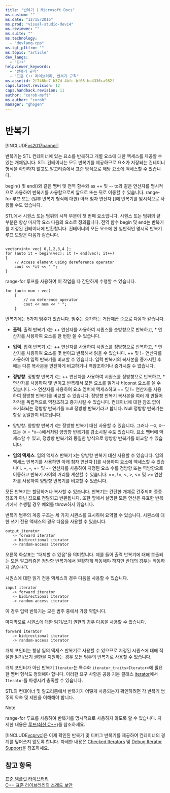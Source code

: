 ```yaml
---
title: "반복기 | Microsoft Docs"
ms.custom: ""
ms.date: "12/15/2016"
ms.prod: "visual-studio-dev14"
ms.reviewer: ""
ms.suite: ""
ms.technology: 
  - "devlang-cpp"
ms.tgt_pltfrm: ""
ms.topic: "article"
dev_langs: 
  - "C++"
helpviewer_keywords: 
  - "반복기 규칙"
  - "표준 C++ 라이브러리, 반복기 규칙"
ms.assetid: 2f746be7-b37d-4bfc-bf05-be4336ca982f
caps.latest.revision: 12
caps.handback.revision: 11
author: "corob-msft"
ms.author: "corob"
manager: "ghogen"
---
```

# 반복기
[!INCLUDE[vs2017banner](../assembler/inline/includes/vs2017banner.md)]

반복기는 STL 컨테이너에 있는 요소를 반복하고 개별 요소에 대한 액세스를 제공할 수 있는 개체입니다.  STL 컨테이너는 모두 반복기를 제공하므로 요소가 저장되는 컨테이너 형식을 확인하지 않고도 알고리즘에서 표준 방식으로 해당 요소에 액세스할 수 있습니다.  
  
 begin\(\) 및 end\(\)와 같은 멤버 및 전역 함수와 as \+\+ 및 \-\- to와 같은 연산자를 명시적으로 사용하여 반복기를 사용함으로써 앞으로 또는 뒤로 이동할 수 있습니다.  range\-for 루프 또는 \(일부 반복기 형식에 대한\) 아래 첨자 연산자 \[\]에 반복기를 암시적으로 사용할 수도 있습니다.  
  
 STL에서 시퀀스 또는 범위의 시작 부분이 첫 번째 요소입니다.  시퀀스 또는 범위의 끝 부분은 항상 마지막 요소 다음의 요소로 정의됩니다.  전역 함수 begin 및 end는 반복기를 지정된 컨테이너에 반환합니다.  컨테이너의 모든 요소에 한 일반적인 명시적 반복기 루프 모양은 다음과 같습니다.  
  
```  
  
vector<int> vec{ 0,1,2,3,4 };  
for (auto it = begin(vec); it != end(vec); it++)  
{  
    // Access element using dereference operator  
    cout << *it << " ";  
}  
```  
  
 range\-for 루프를 사용하여 이 작업을 다 간단하게 수행할 수 있습니다.  
  
```  
for (auto num : vec)  
    {  
        // no deference operator  
        cout << num << " ";  
    }  
```  
  
 반복기에는 5가지 범주가 있습니다.  범주는 증가하는 거듭제곱 순으로 다음과 같습니다.  
  
-   **출력**.  출력 반복기 `X`는 \+\+ 연산자를 사용하여 시퀀스를 순방향으로 반복하고, \* 연산자를 사용하여 요소를 한 번만 쓸 수 있습니다.  
  
-   **입력**.  입력 반복기 `X`는 \+\+ 연산자를 사용하여 시퀀스를 정방향으로 반복하고, \* 연산자를 사용하여 요소를 몇 번이고 반복해서 읽을 수 있습니다.  \+\+ 및 \!\= 연산자를 사용하여 입력 반복기를 비교할 수 있습니다.  입력 반복기의 복사본을 증가시킨 후에는 다른 복사본을 안전하게 비교하거나 역참조하거나 증가시킬 수 없습니다.  
  
-   **정방향**.  정방향 반복기 `X`는 \+\+ 연산자를 사용하여 시퀀스를 정방향으로 반복하고, \* 연산자를 사용하여 몇 번이고 반복해서 모든 요소를 읽거나 비const 요소를 쓸 수 있습니다.  \-\> 연산자를 사용하여 요소 멤버에 액세스하고 \=\= 및 \!\= 연산자를 사용하여 정방향 반복기를 비교할 수 있습니다.  정방향 반복기 복사본을 여러 개 만들어 각각을 독립적으로 역참조하고 증가시킬 수 있습니다.  컨테이너에 대한 참조 없이 초기화되는 정방향 반복기를 null 정방향 반복기라고 합니다.  Null 정방향 반복기는 항상 동일한지 비교됩니다.  
  
-   양방향.  양방향 반복기 `X`는 정방향 반복기 대신 사용할 수 있습니다.  그러나 \-\-`X`, `X`\-\- 또는 \(`V` \= \*`X`\-\-\)에서처럼 양방향 반복기를 감소시킬 수도 있습니다.  요소 멤버에 액세스할 수 있고, 정방향 반복기와 동일한 방식으로 양방향 반복기를 비교할 수 있습니다.  
  
-   **임의 액세스**.  임의 액세스 반복기 `X`는 양방향 반복기 대신 사용할 수 있습니다.  임의 액세스 반복기를 사용하면 아래 첨자 연산자 \[\]를 사용하여 요소에 액세스할 수 있습니다.  \+, \-, \+\= 및 \-\= 연산자를 사용하여 지정된 요소 수를 정방향 또는 역방향으로 이동하고 반복기 사이의 거리를 계산할 수 있습니다.  \=\=, \!\=, \<, \>, \<\= 및 \>\= 연산자를 사용하여 양방향 반복기를 비교할 수 있습니다.  
  
 모든 반복기는 할당하거나 복사할 수 있습니다.  반복기는 간단한 개체로 간주되며 종종 참조가 아닌 값으로 전달되고 반환됩니다.  또한 앞에서 설명한 모든 연산은 유효한 반복기에서 수행될 경우 예외를 throw하지 않습니다.  
  
 반복기 범주의 계층 구조는 세 가지 시퀀스를 표시하여 요약할 수 있습니다.  시퀀스에 대한 쓰기 전용 액세스의 경우 다음을 사용할 수 있습니다.  
  
```  
output iterator  
   -> forward iterator  
   -> bidirectional iterator  
   -> random-access iterator  
```  
  
 오른쪽 화살표는 “대체할 수 있음"을 의미합니다. 예를 들어 출력 반복기에 대해 호출되는 모든 알고리즘은 정방향 반복기에서 원활하게 작동해야 하지만 반대의 경우는 작동하지 *않습니다*.  
  
 시퀀스에 대한 읽기 전용 액세스의 경우 다음을 사용할 수 있습니다.  
  
```  
input iterator  
   -> forward iterator  
   -> bidirectional iterator  
   -> random-access iterator  
```  
  
 이 경우 입력 반복기는 모든 범주 중에서 가장 약합니다.  
  
 마지막으로 시퀀스에 대한 읽기\/쓰기 권한의 경우 다음을 사용할 수 있습니다.  
  
```  
forward iterator  
   -> bidirectional iterator  
   -> random-access iterator  
```  
  
 개체 포인터는 항상 임의 액세스 반복기로 사용할 수 있으므로 지정된 시퀀스에 대해 적절한 읽기\/쓰기 권한을 지원하는 경우 모든 범주의 반복기로 사용할 수 있습니다.  
  
 개체 포인터가 아닌 반복기 `Iterator`는 특수화 `iterator_traits<Iterator>`에 필요한 멤버 형식도 정의해야 합니다.  이러한 요구 사항은 공용 기본 클래스 [iterator](../standard-library/iterator-struct.md)에서 `Iterator`를 파생시켜 충족할 수 있습니다.  
  
 STL의 컨테이너 및 알고리즘에서 반복기가 어떻게 사용되는지 확인하려면 각 반복기 범주의 약속 및 제한을 이해해야 합니다.  
  
> [!NOTE]
>  range\-for 루프를 사용하여 반복기를 명시적으로 사용하지 않도록 할 수 있습니다.  자세한 내용은 [루프\(최신 C\+\+\)](http://msdn.microsoft.com/ko-kr/b1b2779c-750e-4576-a514-a84178eae9da)를 참조하세요.  
  
 [!INCLUDE[vcprvc](../build/includes/vcprvc_md.md)]은 이제 확인된 반복기 및 디버그 반복기를 제공하여 컨테이너의 경계를 덮어쓰지 않도록 합니다.  자세한 내용은 [Checked Iterators](../standard-library/checked-iterators.md) 및 [Debug Iterator Support](../standard-library/debug-iterator-support.md)을 참조하세요.  
  
## 참고 항목  
 [표준 템플릿 라이브러리](../misc/standard-template-library.md)   
 [C\+\+ 표준 라이브러리의 스레드 보안](../standard-library/thread-safety-in-the-cpp-standard-library.md)